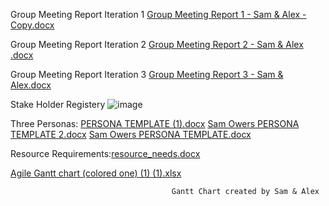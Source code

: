 Group Meeting Report Iteration 1  [Group Meeting Report 1 - Sam & Alex - Copy.docx](https://github.com/user-attachments/files/20652020/Group.Meeting.Report.1.-.Sam.Alex.-.Copy.docx)

Group Meeting Report Iteration 2 [Group Meeting Report 2 - Sam & Alex .docx](https://github.com/user-attachments/files/20652193/Group.Meeting.Report.2.-.Sam.Alex.docx)

Group Meeting Report Iteration 3 [Group Meeting Report 3 - Sam & Alex.docx](https://github.com/user-attachments/files/20652195/Group.Meeting.Report.3.-.Sam.Alex.docx)


Stake Holder Registery 
![image](https://github.com/user-attachments/assets/232fb8f8-e4e6-47e9-8797-d81dad30586c)

Three Personas: [PERSONA TEMPLATE (1).docx](https://github.com/user-attachments/files/20648592/PERSONA.TEMPLATE.1.docx)
                [Sam Owers PERSONA TEMPLATE 2.docx](https://github.com/user-attachments/files/20648593/Sam.Owers.PERSONA.TEMPLATE.2.docx)
                [Sam Owers PERSONA TEMPLATE.docx](https://github.com/user-attachments/files/20648597/Sam.Owers.PERSONA.TEMPLATE.docx)

Resource Requirements:[resource_needs.docx](https://github.com/user-attachments/files/20652325/resource_needs.docx)


[Agile Gantt chart (colored one) (1) (1).xlsx](https://github.com/user-attachments/files/20651686/Agile.Gantt.chart.colored.one.1.1.xlsx)

                                        Gantt Chart created by Sam & Alex

